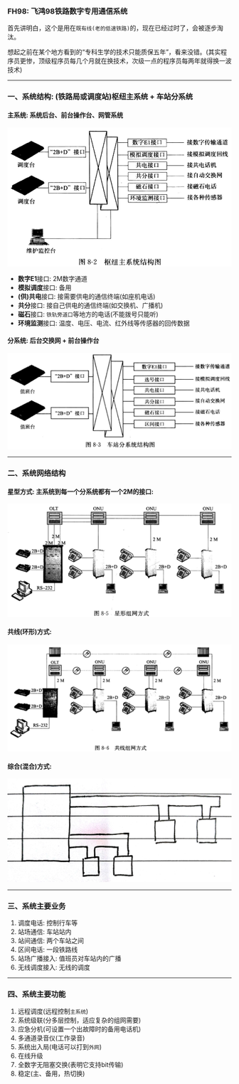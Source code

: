 ### FH98: 飞鸿98铁路数字专用通信系统

首先讲明白，这个是用在`既有线(老的低速铁路)`的，现在已经过时了，会被逐步淘汰。

想起之前在某个地方看到的“专科生学的技术只能质保五年”，看来没错。(其实程序员更惨，顶级程序员每几个月就在换技术，次级一点的程序员每两年就得换一波技术)

___

### 一、系统结构: (铁路局或调度站)枢纽主系统 + 车站分系统

#### 主系统: 系统后台、前台操作台、网管系统

![](/assets/fh98_suniu_zongxitong.png)

* **数字E1**接口: 2M数字通道
* **模拟调度**接口: 备用
* **(供)共电**接口: 接需要供电的通信终端(如座机电话)
* **共分**接口: 接自己供电的通信终端(如交换机、广播机)
* **磁石**接口: `铁轨旁道口`等地方的电话(不能拨号只能听)
* **环境监测**接口: 温度、电压、电流、红外线等传感器的回传数据

#### 分系统: 后台交换网 + 前台操作台

![](/assets/fh98_chezhan_fenxitong.png)
___

### 二、系统网络结构

#### 星型方式: 主系统到每一个分系统都有一个2M的接口: 
![](/assets/fh98_xingxing_zuwang.png)

#### 共线(环形)方式: 
![](/assets/fh98_gongxian_zuwang.png)

#### 综合(混合)方式:
![](/assets/fh98_zonghe_zuwang.jpg)

___

### 三、系统主要业务

1. 调度电话: 控制行车等
2. 站场通信: 车站站内
3. 站间通信: 两个车站之间
4. 区间电话: 一段铁路线
5. 站场广播接入: 值班员对车站内的广播
6. 无线调度接入: 无线的调度

___

### 四、系统主要功能

1. 远程调度(远程控制`主系统`)
2. 系统级联(分多层控制，适应复杂的组网需要)
3. 应急分机(可设置一个出故障时的备用电话机)
4. 多通道录音仪(工作录音)
5. 系统出入局(电话可以打到`外网`)
6. 在线升级
7. 全数字无阻塞交换(表明它支持bit传输)
8. 稳定(主、备用，热切换)